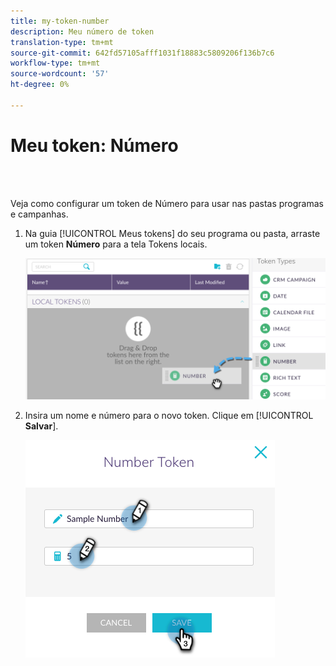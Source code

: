 ```yaml
---
title: my-token-number
description: Meu número de token
translation-type: tm+mt
source-git-commit: 642fd57105afff1031f18883c5809206f136b7c6
workflow-type: tm+mt
source-wordcount: '57'
ht-degree: 0%

---
```



# Meu token: Número

<br> 

Veja como configurar um token de Número para usar nas pastas programas e campanhas.

1. Na guia [!UICONTROL Meus tokens] do seu programa ou pasta, arraste um token **Número** para a tela Tokens  locais.

   ![Imagem Um](/help/sky/assets/my-tokens/my-token-number/my-token-number-1.png)

1. Insira um nome e número para o novo token. Clique em [!UICONTROL **Salvar**].

   ![Imagem dois](/help/sky/assets/my-tokens/my-token-number/my-token-number-2.png)
